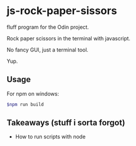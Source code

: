 # js-rock-paper-sissors

fluff program for the Odin project.

Rock paper scissors in the terminal with javascript.

No fancy GUI, just a terminal tool.

Yup.

## Usage

For npm on windows:

```bash
$npm run build
```

## Takeaways (stuff i sorta forgot)

- How to run scripts with node
